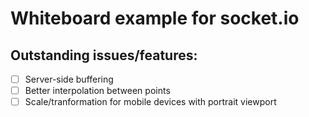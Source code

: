 # Whiteboard example for socket.io

## Outstanding issues/features:
- [ ] Server-side buffering
- [ ] Better interpolation between points
- [ ] Scale/tranformation for mobile devices with portrait viewport